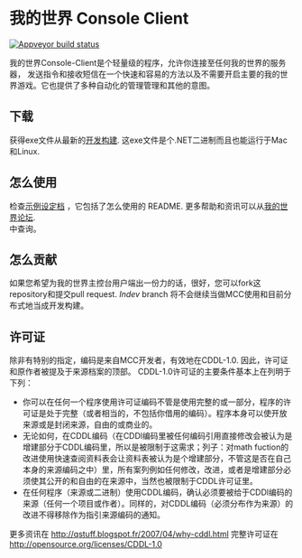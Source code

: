 我的世界 Console Client
========================

[![Appveyor build status](https://ci.appveyor.com/api/proMinecraftjects/status/github/ORelio/Minecraft-Console-Client?branch=Indev)](https://ci.appveyor.com/project/ORelio/minecraft-console-client)

我的世界Console-Client是个轻量级的程序，允许你连接至任何我的世界的服务器，
发送指令和接收短信在一个快速和容易的方法以及不需要开启主要的我的世界游戏。它也提供了多种自动化的管理管理和其他的意图。

## 下载

获得exe文件从最新的[开发构建](https://ci.appveyor.com/project/ORelio/minecraft-console-client/build/artifacts).
这exe文件是个.NET二进制而且也能运行于Mac和Linux.

## 怎么使用


检查[示例设定档](MinecraftClient/config/) ，它包括了怎么使用的 README.
更多帮助和资讯可以从[我的世界论坛](http://www.minecraftforum.net/topic/1314800-/).<br/>中查询。

## 怎么贡献

如果您希望为我的世界主控台用户端出一份力的话，很好，您可以fork这repository和提交pull request. *Indev* branch 将不会继续当做MCC使用和目前分布式地当成开发构建。

## 许可证

除非有特别的指定，编码是来自MCC开发者，有效地在CDDL-1.0.
因此，许可证和原作者被提及于来源档案的顶部。
CDDL-1.0许可证的主要条件基本上在列明于下列：

- 你可以在任何一个程序使用许可证编码不管是使用完整的或一部分，程序的许可证是处于完整（或者相当的，不包括你借用的编码）。程序本身可以使开放来源或是封闭来源，自由的或商业的。
- 无论如何，在CDDL编码（在CDDl编码里被任何编码引用直接修改会被认为是增建部分于CDDL编码里，所以是被限制于这需求；列子：对math fuction的改进使用快速查阅资料表会让资料表被认为是个增建部分，不管这是否在自己本身的来源编码之中）里，所有案列例如任何修改，改进，或者是增建部分必须使其公开的和自由的在来源中，当然也被限制于CDDL许可证里。
- 在任何程序（来源或二进制）使用CDDL编码，确认必须要被给于CDDl编码的来源（任何一个项目或作者）。同样的，对CDDL编码（必须分布作为来源）的改进不得移除作为指引来源编码的通知。

更多资讯在 http://qstuff.blogspot.fr/2007/04/why-cddl.html
完整许可证在 http://opensource.org/licenses/CDDL-1.0
